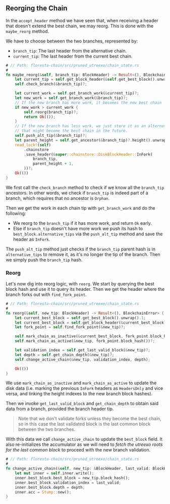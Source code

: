 ## Reorging the Chain

In the `accept_header` method we have seen that, when receiving a header that doesn't extend the best chain, we may reorg. This is done with the `maybe_reorg` method.

We have to choose between the two branches, represented by:
- `branch_tip`: The last header from the alternative chain.
- `current_tip`: The last header from the current best chain.

```rust
# // Path: floresta-chain/src/pruned_utreexo/chain_state.rs
#
fn maybe_reorg(&self, branch_tip: BlockHeader) -> Result<(), BlockchainError> {
    let current_tip = self.get_block_header(&self.get_best_block().unwrap().1)?;
    self.check_branch(&branch_tip)?;

    let current_work = self.get_branch_work(&current_tip)?;
    let new_work = self.get_branch_work(&branch_tip)?;
    // If the new branch has more work, it becomes the new best chain
    if new_work > current_work {
        self.reorg(branch_tip)?;
        return Ok(());
    }
    // If the new branch has less work, we just store it as an alternative branch
    // that might become the best chain in the future.
    self.push_alt_tip(&branch_tip)?;
    let parent_height = self.get_ancestor(&branch_tip)?.height().unwrap();
    read_lock!(self)
        .chainstore
        .save_header(&super::chainstore::DiskBlockHeader::InFork(
            branch_tip,
            parent_height + 1,
        ))?;
    Ok(())
}
```

We first call the `check_branch` method to check if we know all the `branch_tip` ancestors. In other words, we check if `branch_tip` is indeed part of a branch, which requires that no ancestor is `Orphan`.

Then we get the work in each chain tip with `get_branch_work` and do the following:
- We reorg to the `branch_tip` if it has more work, and return `Ok` early.
- Else if `branch_tip` doesn't have more work we push its hash to `best_block.alternative_tips` via the `push_alt_tip` method and save the header as `InFork`. 

The `push_alt_tip` method just checks if the `branch_tip` parent hash is in `alternative_tips` to remove it, as it's no longer the tip of the branch. Then we simply push the `branch_tip` hash.

### Reorg

Let's now dig into reorg logic, with `reorg`. We start by querying the best block hash and use it to query its header. Then we get the header where the branch forks out with `find_fork_point`.

```rust
# // Path: floresta-chain/src/pruned_utreexo/chain_state.rs
#
fn reorg(&self, new_tip: BlockHeader) -> Result<(), BlockchainError> {
    let current_best_block = self.get_best_block().unwrap().1;
    let current_best_block = self.get_block_header(&current_best_block)?;
    let fork_point = self.find_fork_point(&new_tip)?;

    self.mark_chain_as_inactive(&current_best_block, fork_point.block_hash())?;
    self.mark_chain_as_active(&new_tip, fork_point.block_hash())?;

    let validation_index = self.get_last_valid_block(&new_tip)?;
    let depth = self.get_chain_depth(&new_tip)?;
    self.change_active_chain(&new_tip, validation_index, depth);

    Ok(())
}
```

We use `mark_chain_as_inactive` and `mark_chain_as_active` to update the disk data (i.e. marking the previous `InFork` headers as `HeadersOnly` and vice versa, and linking the height indexes to the new branch block hashes).

Then we invoke `get_last_valid_block` and `get_chain_depth` to obtain said data from a branch, provided the branch header tip.

> Note that we don't validate forks unless they become the best chain, so in this case the last validated block is the last common block between the two branches.

With this data we call `change_active_chain` to update the `best_block` field. It also re-initializes the accumulator as we will need to _fetch the utreexo roots for the last common block_ to proceed with the new branch validation.

```rust
# // Path: floresta-chain/src/pruned_utreexo/chain_state.rs
#
fn change_active_chain(&self, new_tip: &BlockHeader, last_valid: BlockHash, depth: u32) {
    let mut inner = self.inner.write();
    inner.best_block.best_block = new_tip.block_hash();
    inner.best_block.validation_index = last_valid;
    inner.best_block.depth = depth;
    inner.acc = Stump::new();
}
```
